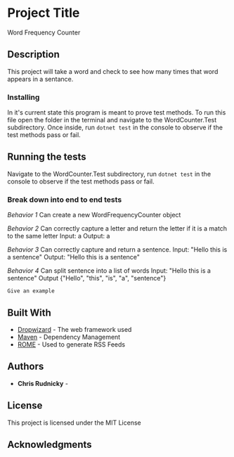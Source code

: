 # Project Title

Word Frequency Counter

## Description

This project will take a word and check to see how many times that word appears in a sentance.


### Installing

In it's current state this program is meant to prove test methods. To run this file open the folder in the terminal and navigate to the WordCounter.Test subdirectory. Once inside, run ``` dotnet test ``` in the console to observe if the test methods pass or fail.

## Running the tests

Navigate to the WordCounter.Test subdirectory, run ``` dotnet test ``` in the console to observe if the test methods pass or fail.

### Break down into end to end tests

_Behavior 1_
Can create a new WordFrequencyCounter object

_Behavior 2_
Can correctly capture a letter and return the letter if it is a match to the same letter
Input: a
Output: a

_Behavior 3_
Can correctly capture and return a sentence.
Input: "Hello this is a sentence"
Output: "Hello this is a sentence"

_Behavior 4_
Can split sentence into a list of words
Input: "Hello this is a sentence"
Output {"Hello", "this", "is", "a", "sentence"}


```
Give an example
```


## Built With

* [Dropwizard](http://www.dropwizard.io/1.0.2/docs/) - The web framework used
* [Maven](https://maven.apache.org/) - Dependency Management
* [ROME](https://rometools.github.io/rome/) - Used to generate RSS Feeds


## Authors

* **Chris Rudnicky** -

## License

This project is licensed under the MIT License

## Acknowledgments
